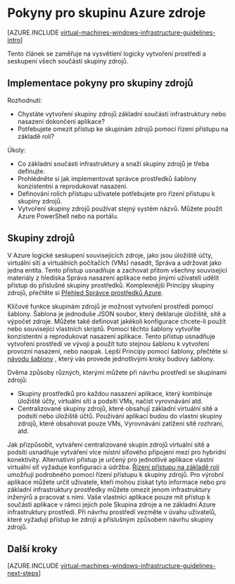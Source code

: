 <properties
    pageTitle="Pokyny pro skupiny zdrojů | Microsoft Azure"
    description="Informace o klíčových návrh a implementace pokyny pro nasazení služby Azure infrastruktury skupiny zdrojů."
    documentationCenter=""
    services="virtual-machines-windows"
    authors="iainfoulds"
    manager="timlt"
    editor=""
    tags="azure-resource-manager"/>

<tags
    ms.service="virtual-machines-windows"
    ms.workload="infrastructure-services"
    ms.tgt_pltfrm="vm-windows"
    ms.devlang="na"
    ms.topic="article"
    ms.date="09/08/2016"
    ms.author="iainfou"/>

# <a name="azure-resource-group-guidelines"></a>Pokyny pro skupinu Azure zdroje

[AZURE.INCLUDE [virtual-machines-windows-infrastructure-guidelines-intro](../../includes/virtual-machines-windows-infrastructure-guidelines-intro.md)] 

Tento článek se zaměřuje na vysvětlení logicky vytvoření prostředí a seskupení všech součástí skupiny zdrojů.


## <a name="implementation-guidelines-for-resource-groups"></a>Implementace pokyny pro skupiny zdrojů

Rozhodnutí:

- Chystáte vytvoření skupiny zdrojů základní součásti infrastruktury nebo nasazení dokončení aplikace?
- Potřebujete omezit přístup ke skupinám zdrojů pomocí řízení přístupu na základě rolí?

Úkoly:

- Co základní součásti infrastruktury a snaží skupiny zdrojů je třeba definujte.
- Prohlédněte si jak implementovat správce prostředků šablony konzistentní a reprodukovat nasazení.
- Definování rolích přístupu uživatele potřebujete pro řízení přístupu k skupiny zdrojů.
- Vytvoření skupiny zdrojů používat stejný systém názvů. Můžete použít Azure PowerShell nebo na portálu.


## <a name="resource-groups"></a>Skupiny zdrojů

V Azure logické seskupení souvisejících zdroje, jako jsou úložiště účty, virtuální sítí a virtuálních počítačích (VMs) nasadit, Správa a udržovat jako jedna entita. Tento přístup usnadňuje a zachovat přitom všechny související materiály z hlediska Správa nasazení aplikace nebo jinými uživateli udělit přístup do příslušné skupiny prostředků. Komplexnější Principy skupiny zdrojů, přečtěte si [Přehled Správce prostředků Azure](../azure-resource-manager/resource-group-overview.md).

Klíčové funkce skupinám zdrojů je možnost vytvoření prostředí pomocí šablony. Šablona je jednoduše JSON soubor, který deklaruje úložiště, sítě a výpočet zdroje. Můžete také definovat jakékoli konfigurace chcete-li použít nebo související vlastních skriptů. Pomocí těchto šablony vytvoříte konzistentní a reprodukovat nasazení aplikace. Tento přístup usnadňuje vytvoření prostředí ve vývoji a použít tuto stejnou šablonu k vytvoření provozní nasazení, nebo naopak. Lepší Principy pomocí šablony, přečtěte si [návodu šablony](../resource-manager-template-walkthrough.md) , který vás provede jednotlivými kroky budovy šablony.

Dvěma způsoby různých, kterými můžete při návrhu prostředí se skupinami zdrojů:

- Skupiny prostředků pro každou nasazení aplikace, který kombinuje úložiště účty, virtuální sítí a podsítí VMs, načíst vyrovnávání atd.
- Centralizované skupiny zdrojů, které obsahují základní virtuální sítě a podsítí nebo úložiště účtů. Používání aplikací budou do vlastní skupiny zdrojů, které obsahovat pouze VMs, Vyrovnávání zatížení sítě rozhraní, atd.

Jak přizpůsobit, vytváření centralizované skupin zdrojů virtuální sítě a podsítí usnadňuje vytváření více místní síťového připojení mezi pro hybridní konektivity. Alternativní přístup je určený pro jednotlivé aplikace vlastní virtuální síť vyžaduje konfiguraci a údržba.  [Řízení přístupu na základě rolí](../active-directory/role-based-access-control-what-is.md) umožňují podrobného pomocí řízení přístupu k skupiny zdrojů. Pro výrobní aplikace můžete určit uživatele, kteří mohou získat tyto informace nebo pro základní infrastruktury prostředky můžete omezit jenom infrastruktury inženýrů a pracovat s nimi. Vaše vlastníci aplikace pouze mít přístup k součásti aplikace v rámci jejich pole Skupina zdroje a ne základní Azure infrastruktury prostředí. Při návrhu prostředí vezměte v úvahu uživatelů, které vyžadují přístup ke zdroji a příslušným způsobem návrhu skupiny zdrojů. 


## <a name="next-steps"></a>Další kroky

[AZURE.INCLUDE [virtual-machines-windows-infrastructure-guidelines-next-steps](../../includes/virtual-machines-windows-infrastructure-guidelines-next-steps.md)] 